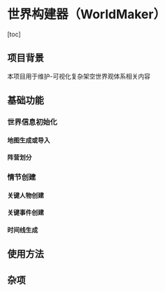 # 世界构建器（WorldMaker）
[toc]
## 项目背景
本项目用于维护-可视化复杂架空世界观体系相关内容
## 基础功能
### 世界信息初始化
#### 地图生成或导入
#### 阵营划分
### 情节创建
#### 关键人物创建
#### 关键事件创建
#### 时间线生成
## 使用方法
## 杂项